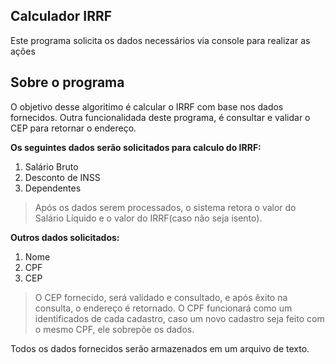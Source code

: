 ## Calculador IRRF

Este programa solicita os dados necessários via console para realizar as ações

## Sobre o programa

O objetivo desse algoritimo é calcular o IRRF com base nos dados fornecidos.
Outra funcionalidada deste programa, é consultar e validar o CEP para retornar o endereço.

**Os seguintes dados serão solicitados para calculo do IRRF:**

1. Salário Bruto
2. Desconto de INSS
3. Dependentes

> Após os dados serem processados, o sistema retora o valor do Salário Líquido e o valor do IRRF(caso não seja isento).

**Outros dados solicitados:**

1. Nome
2. CPF
3. CEP

> O CEP fornecido, será validado e consultado, e após êxito na consulta, o endereço é retornado.
> O CPF funcionará como um identificados de cada cadastro, caso um novo cadastro seja feito com o mesmo CPF, ele sobrepõe os dados.

Todos os dados fornecidos serão armazenados em um arquivo de texto.